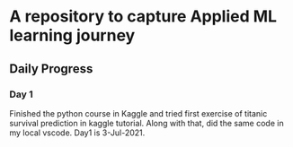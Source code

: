 # A repository to capture Applied ML learning journey 
## Daily Progress 
### Day 1
Finished the python course in Kaggle and tried first exercise of titanic survival prediction in kaggle tutorial. Along with that, did the same code in my local vscode.
Day1 is 3-Jul-2021.



